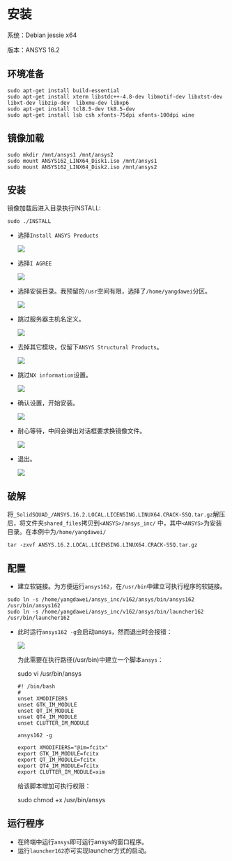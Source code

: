 # 安装

系统：Debian jessie x64

版本：ANSYS 16.2

## 环境准备

```
sudo apt-get install build-essential
sudo apt-get install xterm libstdc++-4.8-dev libmotif-dev libxtst-dev  libxt-dev libzip-dev  libxmu-dev libxp6
sudo apt-get install tcl8.5-dev tk8.5-dev
sudo apt-get install lsb csh xfonts-75dpi xfonts-100dpi wine
```
## 镜像加载
```
sudo mkdir /mnt/ansys1 /mnt/ansys2
sudo mount ANSYS162_LINX64_Disk1.iso /mnt/ansys1
sudo mount ANSYS162_LINX64_Disk2.iso /mnt/ansys2
```

## 安装

镜像加载后进入目录执行INSTALL:

```
sudo ./INSTALL
```

- 选择`Install ANSYS Products`

  ![](./snap1.jpg)

- 选择`I AGREE`

  ![](./snap2.jpg)

- 选择安装目录。我预留的`/usr`空间有限，选择了`/home/yangdawei`分区。

  ![](./snap3.jpg)

- 跳过服务器主机名定义。

  ![](./snap4.jpg)

- 去掉其它模块，仅留下`ANSYS Structural Products`。

  ![](./snap5.jpg)

- 跳过`NX information`设置。

  ![](./snap6.jpg)

- 确认设置，开始安装。

  ![](./snap7.jpg)

- 耐心等待，中间会弹出对话框要求换镜像文件。

  ![](./snap8.jpg)

- 退出。

  ![](./snap9.jpg)

## 破解

将`_SolidSQUAD_/ANSYS.16.2.LOCAL.LICENSING.LINUX64.CRACK-SSQ.tar.gz`解压后，将文件夹`shared_files`拷贝到`<ANSYS>/ansys_inc/` 中，其中`<ANSYS>`为安装目录。在本例中为`/home/yangdawei/`

```
tar -zxvf ANSYS.16.2.LOCAL.LICENSING.LINUX64.CRACK-SSQ.tar.gz
```

## 配置

- 建立软链接。为方便运行`ansys162`，在`/usr/bin`中建立可执行程序的软链接。

```
sudo ln -s /home/yangdawei/ansys_inc/v162/ansys/bin/ansys162 /usr/bin/ansys162
sudo ln -s /home/yangdawei/ansys_inc/v162/ansys/bin/launcher162 /usr/bin/launcher162
```

- 此时运行`ansys162 -g`会启动ansys，然而退出时会报错：

  ![](./snap10.jpg)

  为此需要在执行路径(/usr/bin)中建立一个脚本`ansys`：

  sudo vi /usr/bin/ansys

  ```
  #! /bin/bash
  #
  unset XMODIFIERS
  unset GTK_IM_MODULE
  unset QT_IM_MODULE
  unset QT4_IM_MODULE
  unset CLUTTER_IM_MODULE

  ansys162 -g

  export XMODIFIERS="@im=fcitx"
  export GTK_IM_MODULE=fcitx
  export QT_IM_MODULE=fcitx
  export QT4_IM_MODULE=fcitx
  export CLUTTER_IM_MODULE=xim
  ```

  给该脚本增加可执行权限：

  sudo chmod +x /usr/bin/ansys

## 运行程序

- 在终端中运行`ansys`即可运行ansys的窗口程序。
- 运行`launcher162`亦可实现launcher方式的启动。
